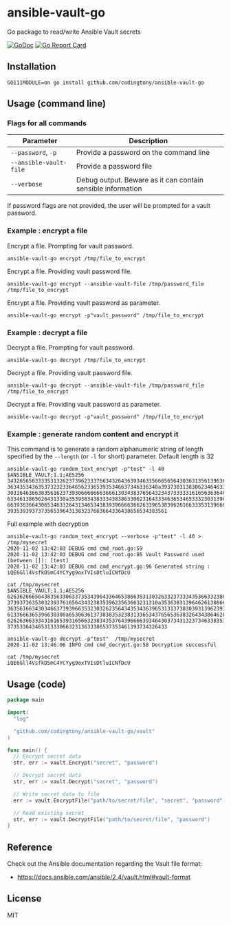 # ansible-vault-go

Go package to read/write Ansible Vault secrets

[![GoDoc](https://godoc.org/github.com/sosedoff/ansible-vault-go?status.svg)](https://godoc.org/github.com/sosedoff/ansible-vault-go)
[![Go Report Card](https://goreportcard.com/badge/github.com/sosedoff/ansible-vault-go)](https://goreportcard.com/report/github.com/sosedoff/ansible-vault-go)

## Installation

```
GO111MODULE=on go install github.com/codingtony/ansible-vault-go
```

## Usage (command line)

### Flags for all commands

| Parameter | Description |
| ---- | ---- |
| `--password`, `-p` | Provide a password on the command line |
| `--ansible-vault-file` | Provide a password file |
| `--verbose`  | Debug output. Beware as it can contain sensible information |

If password flags are not provided, the user will be prompted for a vault password.

### Example : encrypt a file

Encrypt a file. Prompting for vault password.
```
ansible-vault-go encrypt /tmp/file_to_encrypt
```
Encrypt a file. Providing vault password file.
```
ansible-vault-go encrypt --ansible-vault-file /tmp/password_file /tmp/file_to_encrypt
```
Encrypt a file. Providing vault password as parameter.
```
ansible-vault-go encrypt -p"vault_password" /tmp/file_to_encrypt
```

### Example : decrypt a file

Decrypt a file. Prompting for vault password.
```
ansible-vault-go decrypt /tmp/file_to_encrypt
```
Decrypt a file. Providing vault password file.
```
ansible-vault-go decrypt --ansible-vault-file /tmp/password_file /tmp/file_to_encrypt
```
Decrypt a file. Providing vault password as parameter.
```
ansible-vault-go decrypt -p"vault_password" /tmp/file_to_encrypt
```
### Example : generate random content and encrypt it

This command is to generate a random alphanumeric string of length specified by the `--length` (or `-l` for short)  parameter. Default length is 32

```
ansible-vault-go random_text_encrypt -p"test" -l 40
$ANSIBLE_VAULT;1.1;AES256
34326565633335313262373962333766343264363934633566656564303631356139636164643730
3634353436353732323364656233653935346637346336340a393730313830623464633437363564
30316463663835616237393066666663666130343837656432343733333161656363646536346531
6334613865626431330a353938343833343838633062316433346365346533323031396437666663
66393636643065346332643134653438393966663662633965383962616633353139666265616531
3935393937373565396431383237663664336438656534383561
```

Full example with decryption

```
ansible-vault-go random_text_encrypt --verbose -p"test" -l 40 > /tmp/mysecret
2020-11-02 13:42:03 DEBUG cmd cmd_root.go:59 
2020-11-02 13:42:03 DEBUG cmd cmd_root.go:85 Vault Password used (between []): [test]
2020-11-02 13:42:03 DEBUG cmd cmd_encrypt.go:96 Generated string : iQE6Gll4VsfkDSmC4YCYyg9oxTVIsDtluICNfDcU

cat /tmp/mysecret 
$ANSIBLE_VAULT;1.1;AES256
62636266656438356330633735343964336465386639313032633237333435366332386565353037
3739373635303239376165643432383539623563663231310a353638313964626138666136383630
36356166343034663739396635323032623564343534363965313137383039313962393663633235
6133666365396630300a653063613738383532383133653437656536383264343864626265636230
62626366333431616539316566323834353764396666393464303734313237346338353161363638
3735336434653133306632313633386537353461393734326433

ansible-vault-go decrypt -p"test"  /tmp/mysecret
2020-11-02 13:46:06 INFO cmd cmd_decrypt.go:58 Decryption successful

cat /tmp/mysecret 
iQE6Gll4VsfkDSmC4YCYyg9oxTVIsDtluICNfDcU
```

## Usage (code)

```go
package main

import(
  "log"

  "github.com/codingtony/ansible-vault-go/vault"
)

func main() {
  // Encrypt secret data
  str, err := vault.Encrypt("secret", "password")

  // Decrypt secret data
  str, err := vault.Decrypt("secret", "password")

  // Write secret data to file
  err := vault.EncryptFile("path/to/secret/file", "secret", "password")

  // Read existing secret
  str, err := vault.DecryptFile("path/to/secret/file", "password")
}
```

## Reference

Check out the Ansible documentation regarding the Vault file format:

- https://docs.ansible.com/ansible/2.4/vault.html#vault-format

## License

MIT